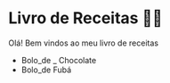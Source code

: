 # Livro de Receitas :man_cook:

Olá! Bem vindos ao meu livro de receitas

- Bolo_de _ Chocolate
- Bolo_de Fubá